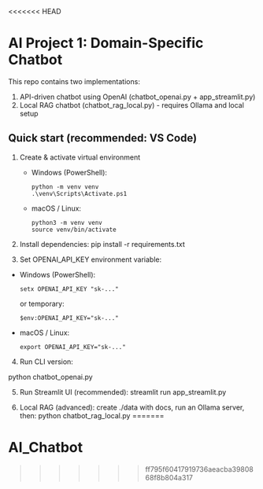 <<<<<<< HEAD
# AI Project 1: Domain-Specific Chatbot

This repo contains two implementations:
1. API-driven chatbot using OpenAI (chatbot_openai.py + app_streamlit.py)
2. Local RAG chatbot (chatbot_rag_local.py) - requires Ollama and local setup

## Quick start (recommended: VS Code)

1. Create & activate virtual environment
   - Windows (PowerShell):
     ```
     python -m venv venv
     .\venv\Scripts\Activate.ps1
     ```
   - macOS / Linux:
     ```
     python3 -m venv venv
     source venv/bin/activate
     ```

2. Install dependencies:
pip install -r requirements.txt


3. Set OPENAI_API_KEY environment variable:
- Windows (PowerShell):
  ```
  setx OPENAI_API_KEY "sk-..."
  ```
  or temporary:
  ```
  $env:OPENAI_API_KEY="sk-..."
  ```
- macOS / Linux:
  ```
  export OPENAI_API_KEY="sk-..."
  ```

4. Run CLI version:

python chatbot_openai.py

5. Run Streamlit UI (recommended):
streamlit run app_streamlit.py


6. Local RAG (advanced): create ./data with docs, run an Ollama server, then:
python chatbot_rag_local.py
=======
# AI_Chatbot
>>>>>>> ff795f60417919736aeacba3980868f8b804a317
